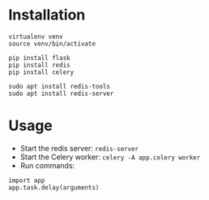# Installation

```
virtualenv venv
source venv/bin/activate

pip install flask
pip install redis
pip install celery

sudo apt install redis-tools
sudo apt install redis-server
```

# Usage

* Start the redis server: `redis-server`
* Start the Celery worker: `celery -A app.celery worker`
* Run commands:

```
import app
app.task.delay(arguments)
```

